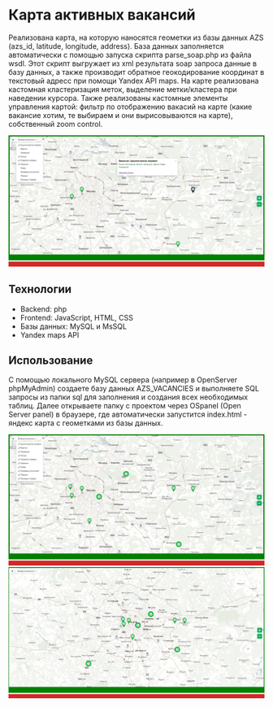 # Карта активных вакансий
Реализована карта, на которую наносятся геометки из базы данных AZS (azs_id, latitude, longitude, address). База данных заполняется автоматически с помощью запуска скрипта parse_soap.php из файла wsdl. Этот скрипт выгружает из xml результата soap запроса данные в базу данных, а также производит обратное геокодирование координат в текстовый адресс при помощи Yandex API maps. На карте реализована кастомная кластеризация меток, выделение метки/кластера при наведении курсора. Также реализованы кастомные элементы управления картой: фильтр по отображению вакасий на карте (какие вакансие хотим, те выбираем и они вырисовываются на карте), собственный zoom control. 


![Image alt](https://github.com/sashatitasha/vacancy_map/raw/develop/illustraitions/il1.png)

## Технологии
- Backend: php
- Frontend: JavaScript, HTML, CSS
- Базы данных: MySQL и MsSQL
- Yandex maps API

## Использование
С помощью локального MySQL сервера (например в OpenServer phpMyAdmin) создаете базу данных AZS_VACANCIES и выполняете SQL запросы из папки sql для заполнения и создания всех необходимых таблиц. Далее открываете папку с проектом через OSpanel (Open Server panel) в браузере, где автоматически запустится index.html - яндекс карта с геометками из базы данных.

![Image alt](https://github.com/sashatitasha/vacancy_map/raw/develop/illustraitions/il2.png)
![Image alt](https://github.com/sashatitasha/vacancy_map/raw/develop/illustraitions/il3.png)
